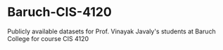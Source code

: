 # Baruch-CIS-4120
Publicly available datasets for Prof. Vinayak Javaly's students at Baruch College for course CIS 4120
